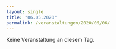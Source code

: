 ```yaml
---
layout: single
title: "06.05.2020"
permalink: /veranstaltungen/2020/05/06/
---
```


Keine Veranstaltung an diesem Tag.
